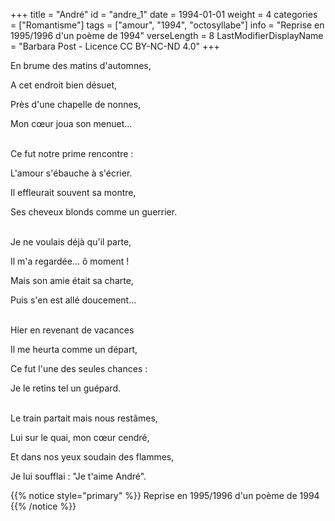 +++
title = "André"
id = "andre_1"
date = 1994-01-01
weight = 4
categories = ["Romantisme"]
tags = ["amour", "1994", "octosyllabe"]
info = "Reprise en 1995/1996 d'un poème de 1994"
verseLength = 8
LastModifierDisplayName = "Barbara Post - Licence CC BY-NC-ND 4.0"
+++

En brume des matins d'automnes,

A cet endroit bien désuet,

Près d'une chapelle de nonnes,

Mon cœur joua son menuet...

 \
Ce fut notre prime rencontre :

L'amour s'ébauche à s'écrier.

Il effleurait souvent sa montre,

Ses cheveux blonds comme un guerrier.

 \
Je ne voulais déjà qu'il parte,

Il m'a regardée... ô moment !

Mais son amie était sa charte,

Puis s'en est allé doucement...

 \
Hier en revenant de vacances

Il me heurta comme un départ,

Ce fut l'une des seules chances :

Je le retins tel un guépard.

 \
Le train partait mais nous restâmes,

Lui sur le quai, mon cœur cendré,

Et dans nos yeux soudain des flammes,

Je lui soufflai : "Je t'aime André".

{{% notice style="primary" %}}
Reprise en 1995/1996 d'un poème de 1994
{{% /notice %}}
